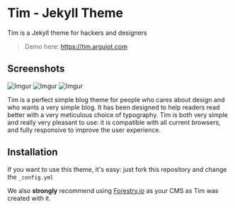 # Tim - Jekyll Theme
Tim is a Jekyll theme for hackers and designers

> Demo here: https://tim.arguiot.com
## Screenshots
![Imgur](https://i.imgur.com/QTX157C.jpg)
![Imgur](https://i.imgur.com/gPinQhj.png)
![Imgur](https://i.imgur.com/xUHMRO6.png)


Tim is a perfect simple blog theme for people who cares about design and who wants a very simple blog. It has been designed to help readers read better with a very meticulous choice of typography. Tim is both very simple and really very pleasant to use: it is compatible with all current browsers, and fully responsive to improve the user experience.

## Installation

If you want to use this theme, it's easy: just fork this repository and change the `_config.yml`

We also **strongly** recommend using [Forestry.io](https://forestry.io) as your CMS as Tim was created with it.